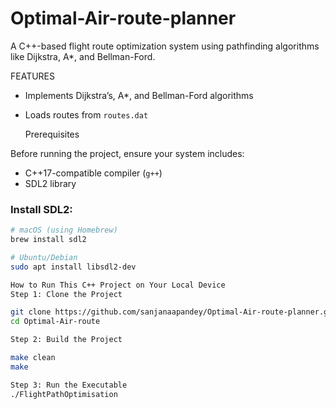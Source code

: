 # Optimal-Air-route-planner
A C++-based flight route optimization system using pathfinding algorithms like Dijkstra, A*, and Bellman-Ford.


FEATURES

- Implements Dijkstra’s, A*, and Bellman-Ford algorithms
- Loads routes from `routes.dat`

  Prerequisites

Before running the project, ensure your system includes:

- C++17-compatible compiler (`g++`)
- SDL2 library

###  Install SDL2:

```bash
# macOS (using Homebrew)
brew install sdl2

# Ubuntu/Debian
sudo apt install libsdl2-dev

How to Run This C++ Project on Your Local Device
Step 1: Clone the Project

git clone https://github.com/sanjanaapandey/Optimal-Air-route-planner.git
cd Optimal-Air-route

Step 2: Build the Project

make clean
make

Step 3: Run the Executable
./FlightPathOptimisation
